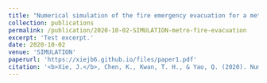 ```yaml
---
title: "Numerical simulation of the fire emergency evacuation for a metro platform accident"
collection: publications
permalink: /publication/2020-10-02-SIMULATION-metro-fire-evacuation
excerpt: 'Test excerpt.'
date: 2020-10-02
venue: 'SIMULATION'
paperurl: 'https://xiejb6.github.io/files/paper1.pdf'
citation: '<b>Xie, J.</b>, Chen, K., Kwan, T. H., & Yao, Q. (2020). Numerical simulation of the fire emergency evacuation for a metro platform accident. <i>SIMULATION</i>, 97(1), 19-32. https://doi.org/10.1177/0037549720961433.'
---
```

<!-- This paper is about the number 1. The number 2 is left for future work.

[Download paper here](http://academicpages.github.io/files/paper1.pdf)

Recommended citation: Your Name, You. (2009). "Paper Title Number 1." <i>Journal 1</i>. 1(1). -->
